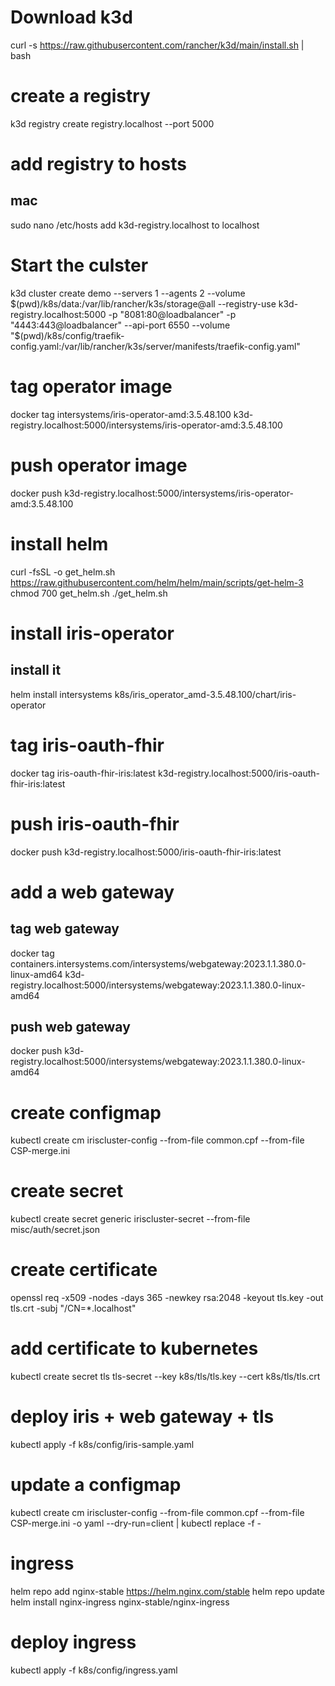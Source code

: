 # Download k3d

curl -s https://raw.githubusercontent.com/rancher/k3d/main/install.sh | bash

# create a registry

k3d registry create registry.localhost --port 5000

# add registry to hosts
## mac

sudo nano /etc/hosts
add k3d-registry.localhost to localhost

# Start the culster

k3d cluster create demo --servers 1 --agents 2 --volume $(pwd)/k8s/data:/var/lib/rancher/k3s/storage@all --registry-use k3d-registry.localhost:5000 -p "8081:80@loadbalancer" -p "4443:443@loadbalancer" --api-port 6550 --volume "$(pwd)/k8s/config/traefik-config.yaml:/var/lib/rancher/k3s/server/manifests/traefik-config.yaml"

# tag operator image

docker tag intersystems/iris-operator-amd:3.5.48.100 k3d-registry.localhost:5000/intersystems/iris-operator-amd:3.5.48.100

# push operator image

docker push k3d-registry.localhost:5000/intersystems/iris-operator-amd:3.5.48.100

# install helm

curl -fsSL -o get_helm.sh https://raw.githubusercontent.com/helm/helm/main/scripts/get-helm-3
chmod 700 get_helm.sh
./get_helm.sh

# install iris-operator

## install it

helm install intersystems k8s/iris_operator_amd-3.5.48.100/chart/iris-operator

# tag iris-oauth-fhir

docker tag iris-oauth-fhir-iris:latest k3d-registry.localhost:5000/iris-oauth-fhir-iris:latest

# push iris-oauth-fhir

docker push k3d-registry.localhost:5000/iris-oauth-fhir-iris:latest

# add a web gateway
## tag web gateway

docker tag containers.intersystems.com/intersystems/webgateway:2023.1.1.380.0-linux-amd64 k3d-registry.localhost:5000/intersystems/webgateway:2023.1.1.380.0-linux-amd64

## push web gateway

docker push k3d-registry.localhost:5000/intersystems/webgateway:2023.1.1.380.0-linux-amd64

# create configmap

kubectl create cm iriscluster-config --from-file common.cpf --from-file CSP-merge.ini

# create secret

kubectl create secret generic iriscluster-secret --from-file misc/auth/secret.json

# create certificate

openssl req -x509 -nodes -days 365 -newkey rsa:2048 -keyout tls.key -out tls.crt -subj "/CN=*.localhost"

# add certificate to kubernetes

kubectl create secret tls tls-secret --key k8s/tls/tls.key --cert k8s/tls/tls.crt

# deploy iris + web gateway + tls

kubectl apply -f k8s/config/iris-sample.yaml

# update a configmap

kubectl create cm iriscluster-config --from-file common.cpf --from-file CSP-merge.ini -o yaml --dry-run=client | kubectl replace -f -

# ingress

helm repo add nginx-stable https://helm.nginx.com/stable
helm repo update
helm install nginx-ingress nginx-stable/nginx-ingress

# deploy ingress

kubectl apply -f k8s/config/ingress.yaml